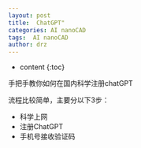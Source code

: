 ```yaml
---
layout: post
title:  ChatGPT"
categories: AI nanoCAD
tags:  AI nanoCAD
author: drz
---
```


* content
{:toc}

手把手教你如何在国内科学注册chatGPT

流程比较简单，主要分以下3步：

- 科学上网
- 注册ChatGPT
- 手机号接收验证码
